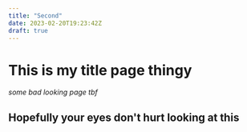 ```yaml
---
title: "Second"
date: 2023-02-20T19:23:42Z
draft: true
---
```


# This is my title page thingy

*some bad looking page tbf*

## Hopefully your eyes don't hurt looking at this